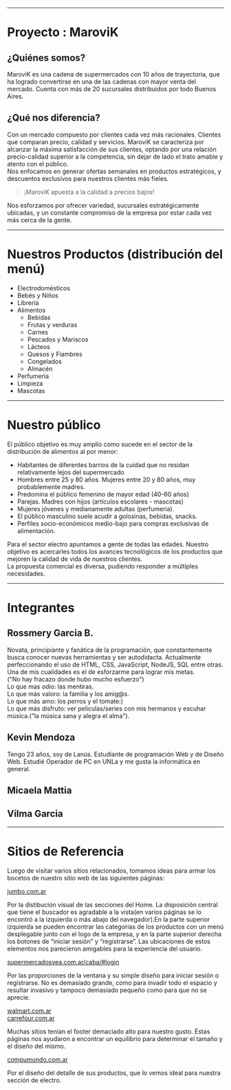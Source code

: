 ___
# Proyecto : MaroviK

## ¿Quiénes somos?

MaroviK es una cadena de supermercados con 10 años de trayectoria, que ha logrado convertirse en una de las cadenas con mayor venta del mercado. Cuenta con más de 20 sucursales distribuidos por todo Buenos Aires.

## ¿Qué nos diferencia?

Con un mercado compuesto por clientes cada vez más racionales. Clientes que comparan precio, calidad y servicios. MaroviK se caracteriza por alcanzar la máxima satisfacción de sus clientes, optando por una relación precio-calidad superior a la competencia, sin dejar de lado el trato amable y atento con el público.  
Nos enfocamos en generar ofertas semanales en productos estratégicos, y descuentos exclusivos para nuestros clientes más fieles.

>¡MaroviK apuesta a la calidad a precios bajos!

Nos esforzamos por ofrecer variedad, sucursales estratégicamente ubicadas, y un constante compromiso de la empresa por estar cada vez más cerca de la gente.

___
# Nuestros Productos (distribución del menú)

* Electrodomésticos
* Bebés y Niños
* Librería 
* Alimentos 
    * Bebidas
    * Frutas y verduras
    * Carnes 
    * Pescados y Mariscos
    * Lácteos 
    * Quesos y Fiambres
    * Congelados
    * Almacén 
* Perfumería
* Limpieza
* Mascotas

___
# Nuestro público

El público objetivo es muy amplio como sucede en el sector de la distribución de alimentos al por menor:

* Habitantes de diferentes barrios de la cuidad que no residan relativamente lejos del supermercado
* Hombres entre 25 y 80 años. Mujeres entre 20 y 80 años, muy probablemente madres. 
* Predomina el público femenino de mayor edad (40-60 años)
* Parejas. Madres con hijos (artículos escolares - mascotas)
* Mujeres jóvenes y medianamente adultas (perfumeria).
* El público masculino suele acudir a golosinas, bebidas, snacks.
* Perfiles socio-económicos medio-bajo para compras exclusivas de alimentación.

Para el sector electro apuntamos a gente de todas las edades. Nuestro objetivo es acercarles todos los avances tecnológicos de los productos que mejoren la calidad de vida de nuestros clientes.  
La propuesta comercial es diversa, pudiendo responder a múltiples necesidades. 

___
# Integrantes 

## Rossmery Garcia B.
Novata, principiante y fanática de la programación, que constantemente busca conocer nuevas herramientas y ser autodidacta. Actualmente perfeccionando el uso de HTML, CSS, JavaScript, NodeJS, SQL entre otras.  
Una de mis cualidades es el de esforzarme para lograr mis metas.  
("No hay fracazo donde hubo mucho esfuerzo")    
Lo que mas odio: las mentiras.  
Lo que más valoro: la familia y los amig@s.  
Lo que más amo: los perros y el tomate:)  
Lo que más disfruto: ver peliculas/series con mis hermanos y escuhar música.("la música sana y alegra el alma").

## Kevin Mendoza
Tengo 23 años, soy de Lanús. 
Estudiante de programación Web y de Diseño Web.
Estudié Operador de PC en UNLa y me gusta la informática en general.

## Micaela Mattia

## Vilma Garcia 


___

# Sitios de Referencia 

Luego de visitar varios sitios relacionados, tomamos ideas para armar los bocetos de nuestro sitio web de las siguientes páginas:

[jumbo.com.ar](http://jumbo.com.ar)

Por la distibución visual de las secciones del Home. La disposición central que tiene el buscador es agradable a la vista(en varios páginas se lo encontró a la izquierda o más abajo del navegador).En la parte superior izquierda se pueden encontrar las categorías de los productos con un menú desplegable junto con el logo de la empresa, y en la parte superior derecha los botones de “iniciar sesión” y “registrarse”. Las ubicaciones de estos elementos nos parecieron amigables para la experiencia del usuario.

[supermercadosvea.com.ar/caba/#login](https://supermercadosvea.com.ar/caba/#login)

Por las proporciones de la ventana y su simple diseño para iniciar sesión o registrarse. No es demasiado grande, como para invadir todo el espacio y resultar invasivo y tampoco demasiado pequeño como para que no se aprecie. 

[walmart.com.ar](htts://walmart.com.ar)  
[carrefour.com.ar](https://carrefour.com.ar)

Muchas sitios tenían el footer demaciado alto para nuestro gusto. Éstas páginas nos ayudaron a encontrar un equilibrio para determinar el tamaño y el diseño del mismo. 

[compumundo.com.ar](https://compumundo.com.ar)

Por el diseño del detalle de sus productos, que lo vemos ideal para nuestra sección de electro.